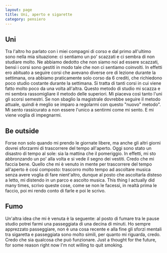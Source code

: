 ```yaml
--- 
layout: page
title: Uni, aperto e sigarette
category: pensiero
---
```


## Uni

Tra l'altro ho parlato con i miei compagni di corso e dal primo all'ultimo sono
nella mia situazione: ci sentiamo un po' scazzati e ci sembra di non studiare
molto. Ne abbiamo dedotto che non siamo noi ad essere scazzati, bensì i corsi
sono gestiti in modo tale che non ci sentiamo coinvolti. In effetti ero abituato
a seguire corsi che avevano diverse ore di lezione durante la settimana, ora
abbiamo praticamente solo corso da 6 crediti, che richiedono poco studio
costante durante la settimana. Si tratta di tanti corsi in cui viene fatto molto
poco da una volta all'altra. Questo metodo di studio mi scazza e mi sembra
rassomigliare il metodo delle superiori. Mi piaceva così tanto l'uni gli scorsi
semestri. Se non sbaglio la magistrale dovrebbe seguire il metodo attuale,
quindi è meglio se imparo a regolarmi con questo "nuovo" metodo". Mi sento
rassicurato a non essere l'unico a sentirmi come mi sento. E mi viene voglia di
impegnarmi.

## Be outside

Forse non solo quando mi prendo le giornate libere, ma anche gli altri giorni
dovrei sforzarmi di trascorrere del tempo all'aperto. Oggi sono stato un
disastro di tempo al sole: sia la mattina che il pomeriggio. In effetti, mi sto
abbronzando un po' alla volta e si vede il segno dei vestiti. Credo che mi
faccia bene. Quello che mi è venuto in mente per trascorrere del tempo
all'aperto è così composto: trascorro molto tempo ad ascoltare musica senza
avere voglia di fare nient'altro, dunque al posto che ascoltarla disteso a
letto, mi distendo in un parco e ascolto musica. This thing I actually did many
times, scrivo queste cose, come se non le facessi, in realtà prima le faccio,
poi mi rendo conto di farle e poi le scrivo.

## Fumo

Un'altra idea che mi è venuta è la seguente: al posto di fumare tra le pause
studio potrei farmi una passeggiata di una decina di minuti. Ho sempre 
apprezzato passeggiare, non è una cosa recente e alla fine gli sforzi mentali 
tra sigaretta e passeggiata sono molto simili, per quanto mi riguarda, credo. 
Credo che sia qualcosa che può funzionare. Just a thought for the future, for 
some reason right now I'm not willing to quit smoking.

